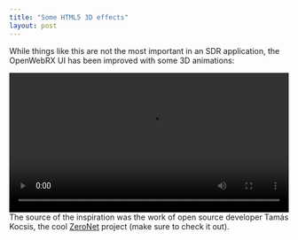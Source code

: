 ```yaml
---
title: "Some HTML5 3D effects"
layout: post
---
```


While things like this are not the most important in an SDR application, the OpenWebRX UI has been improved with some 3D animations:

<video autoplay controls style="width:100%;">
	<source src="https://sdr.hu/static/blog/css3d-openwebrx.webm" />
</video>

<br/>
The source of the inspiration was the work of open source developer Tamás Kocsis, the cool <a href="http://zeronet.io/">ZeroNet</a> project (make sure to check it out).


